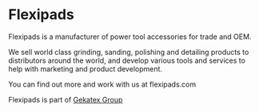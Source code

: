 # Flexipads

Flexipads is a manufacturer of power tool accessories for trade and OEM.

We sell world class grinding, sanding, polishing and detailing products to distributors around the world,
and develop various tools and services to help with marketing and product development.

You can find out more and work with us at flexipads.com

Flexipads is part of [Gekatex Group](https://gekatexgroup.com)
